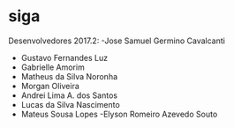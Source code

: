 # siga

Desenvolvedores 2017.2:
-Jose Samuel Germino Cavalcanti
- Gustavo Fernandes Luz
- Gabrielle Amorim
- Matheus da Silva Noronha
- Morgan Oliveira
- Andrei Lima A. dos Santos
- Lucas da Silva Nascimento
- Mateus Sousa Lopes
-Elyson Romeiro Azevedo Souto
